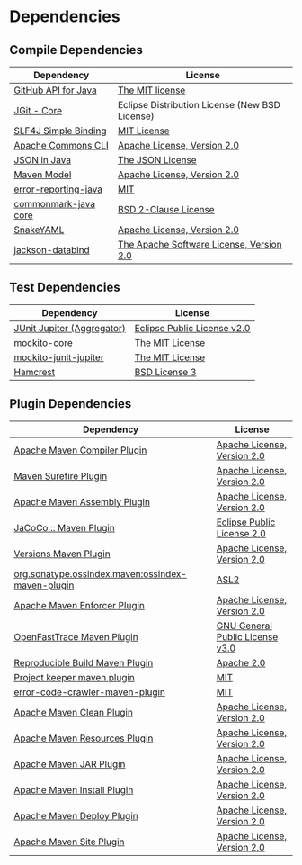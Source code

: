 <!-- @formatter:off -->
# Dependencies

## Compile Dependencies

| Dependency                 | License                                        |
| -------------------------- | ---------------------------------------------- |
| [GitHub API for Java][0]   | [The MIT license][1]                           |
| [JGit - Core][2]           | Eclipse Distribution License (New BSD License) |
| [SLF4J Simple Binding][3]  | [MIT License][4]                               |
| [Apache Commons CLI][5]    | [Apache License, Version 2.0][6]               |
| [JSON in Java][7]          | [The JSON License][8]                          |
| [Maven Model][9]           | [Apache License, Version 2.0][6]               |
| [error-reporting-java][11] | [MIT][12]                                      |
| [commonmark-java core][13] | [BSD 2-Clause License][14]                     |
| [SnakeYAML][15]            | [Apache License, Version 2.0][16]              |
| [jackson-databind][17]     | [The Apache Software License, Version 2.0][16] |

## Test Dependencies

| Dependency                       | License                           |
| -------------------------------- | --------------------------------- |
| [JUnit Jupiter (Aggregator)][19] | [Eclipse Public License v2.0][20] |
| [mockito-core][21]               | [The MIT License][22]             |
| [mockito-junit-jupiter][21]      | [The MIT License][22]             |
| [Hamcrest][25]                   | [BSD License 3][26]               |

## Plugin Dependencies

| Dependency                                              | License                               |
| ------------------------------------------------------- | ------------------------------------- |
| [Apache Maven Compiler Plugin][27]                      | [Apache License, Version 2.0][6]      |
| [Maven Surefire Plugin][29]                             | [Apache License, Version 2.0][6]      |
| [Apache Maven Assembly Plugin][31]                      | [Apache License, Version 2.0][6]      |
| [JaCoCo :: Maven Plugin][33]                            | [Eclipse Public License 2.0][34]      |
| [Versions Maven Plugin][35]                             | [Apache License, Version 2.0][6]      |
| [org.sonatype.ossindex.maven:ossindex-maven-plugin][37] | [ASL2][16]                            |
| [Apache Maven Enforcer Plugin][39]                      | [Apache License, Version 2.0][6]      |
| [OpenFastTrace Maven Plugin][41]                        | [GNU General Public License v3.0][42] |
| [Reproducible Build Maven Plugin][43]                   | [Apache 2.0][16]                      |
| [Project keeper maven plugin][45]                       | [MIT][12]                             |
| [error-code-crawler-maven-plugin][47]                   | [MIT][12]                             |
| [Apache Maven Clean Plugin][49]                         | [Apache License, Version 2.0][6]      |
| [Apache Maven Resources Plugin][51]                     | [Apache License, Version 2.0][6]      |
| [Apache Maven JAR Plugin][53]                           | [Apache License, Version 2.0][6]      |
| [Apache Maven Install Plugin][55]                       | [Apache License, Version 2.0][16]     |
| [Apache Maven Deploy Plugin][57]                        | [Apache License, Version 2.0][16]     |
| [Apache Maven Site Plugin][59]                          | [Apache License, Version 2.0][6]      |

[33]: https://www.eclemma.org/jacoco/index.html
[45]: https://github.com/exasol/project-keeper-maven-plugin
[15]: http://www.snakeyaml.org
[11]: https://github.com/exasol/error-reporting-java
[1]: https://www.opensource.org/licenses/mit-license.php
[13]: https://github.com/commonmark/commonmark-java
[16]: http://www.apache.org/licenses/LICENSE-2.0.txt
[29]: https://maven.apache.org/surefire/maven-surefire-plugin/
[12]: https://opensource.org/licenses/MIT
[21]: https://github.com/mockito/mockito
[35]: http://www.mojohaus.org/versions-maven-plugin/
[26]: http://opensource.org/licenses/BSD-3-Clause
[27]: https://maven.apache.org/plugins/maven-compiler-plugin/
[14]: http://opensource.org/licenses/BSD-2-Clause
[51]: https://maven.apache.org/plugins/maven-resources-plugin/
[41]: https://github.com/itsallcode/openfasttrace-maven-plugin
[49]: https://maven.apache.org/plugins/maven-clean-plugin/
[34]: https://www.eclipse.org/legal/epl-2.0/
[17]: http://github.com/FasterXML/jackson
[9]: https://maven.apache.org/ref/3.8.1/maven-model/
[43]: http://zlika.github.io/reproducible-build-maven-plugin
[59]: https://maven.apache.org/plugins/maven-site-plugin/
[42]: https://www.gnu.org/licenses/gpl-3.0.html
[4]: http://www.opensource.org/licenses/mit-license.php
[6]: https://www.apache.org/licenses/LICENSE-2.0.txt
[39]: https://maven.apache.org/enforcer/maven-enforcer-plugin/
[22]: https://github.com/mockito/mockito/blob/release/3.x/LICENSE
[20]: https://www.eclipse.org/legal/epl-v20.html
[55]: http://maven.apache.org/plugins/maven-install-plugin/
[5]: http://commons.apache.org/proper/commons-cli/
[19]: https://junit.org/junit5/
[37]: https://sonatype.github.io/ossindex-maven/maven-plugin/
[2]: https://www.eclipse.org/jgit/
[25]: http://hamcrest.org/JavaHamcrest/
[3]: http://www.slf4j.org
[57]: http://maven.apache.org/plugins/maven-deploy-plugin/
[0]: https://github-api.kohsuke.org/
[7]: https://github.com/douglascrockford/JSON-java
[47]: https://github.com/exasol/error-code-crawler-maven-plugin
[53]: https://maven.apache.org/plugins/maven-jar-plugin/
[8]: http://json.org/license.html
[31]: https://maven.apache.org/plugins/maven-assembly-plugin/
